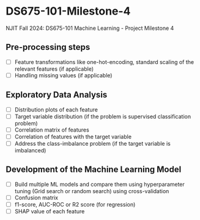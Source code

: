 # DS675-101-Milestone-4

NJIT Fall 2024: DS675-101 Machine Learning - Project Milestone 4

## Pre-processing steps
- [ ] Feature transformations like one-hot-encoding, standard scaling of the relevant features (if applicable)
- [ ] Handling missing values (if applicable)
## Exploratory Data Analysis
- [ ] Distribution plots of each feature
- [ ] Target variable distribution (if the problem is supervised classification problem)
- [ ] Correlation matrix of features 
- [ ] Correlation of features with the target variable
- [ ] Address the class-imbalance problem (if the target variable is imbalanced)
## Development of the Machine Learning Model
- [ ] Build multiple ML models and compare them using hyperparameter tuning (Grid search or random search) using cross-validation
- [ ] Confusion matrix
- [ ] f1-score, AUC-ROC or R2 score (for regression)
- [ ] SHAP value of each feature
